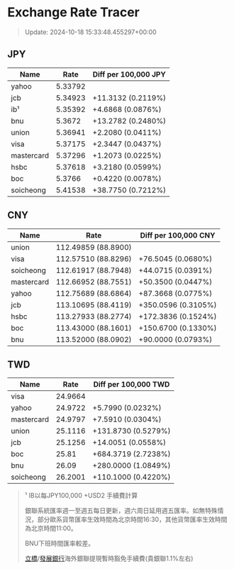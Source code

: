 # Exchange Rate Tracer

> Update: 2024-10-18 15:33:48.455297+00:00

## JPY

| Name       |    Rate | Diff per 100,000 JPY   |
|------------|---------|------------------------|
| yahoo      | 5.33792 |                        |
| jcb        | 5.34923 | +11.3132 (0.2119%)     |
| ib¹        | 5.35392 | +4.6868 (0.0876%)      |
| bnu        | 5.3672  | +13.2782 (0.2480%)     |
| union      | 5.36941 | +2.2080 (0.0411%)      |
| visa       | 5.37175 | +2.3447 (0.0437%)      |
| mastercard | 5.37296 | +1.2073 (0.0225%)      |
| hsbc       | 5.37618 | +3.2180 (0.0599%)      |
| boc        | 5.3766  | +0.4220 (0.0078%)      |
| soicheong  | 5.41538 | +38.7750 (0.7212%)     |

## CNY

| Name       | Rate                | Diff per 100,000 CNY   |
|------------|---------------------|------------------------|
| union      | 112.49859	(88.8900) |                        |
| visa       | 112.57510	(88.8296) | +76.5045 (0.0680%)     |
| soicheong  | 112.61917	(88.7948) | +44.0715 (0.0391%)     |
| mastercard | 112.66952	(88.7551) | +50.3500 (0.0447%)     |
| yahoo      | 112.75689	(88.6864) | +87.3668 (0.0775%)     |
| jcb        | 113.10695	(88.4119) | +350.0596 (0.3105%)    |
| hsbc       | 113.27933	(88.2774) | +172.3836 (0.1524%)    |
| boc        | 113.43000	(88.1601) | +150.6700 (0.1330%)    |
| bnu        | 113.52000	(88.0902) | +90.0000 (0.0793%)     |

## TWD

| Name       |    Rate | Diff per 100,000 TWD   |
|------------|---------|------------------------|
| visa       | 24.9664 |                        |
| yahoo      | 24.9722 | +5.7990 (0.0232%)      |
| mastercard | 24.9797 | +7.5910 (0.0304%)      |
| union      | 25.1116 | +131.8730 (0.5279%)    |
| jcb        | 25.1256 | +14.0051 (0.0558%)     |
| boc        | 25.81   | +684.3719 (2.7238%)    |
| bnu        | 26.09   | +280.0000 (1.0849%)    |
| soicheong  | 26.2001 | +110.1000 (0.4220%)    |


> ¹ IB以每JPY100,000 +USD2 手續費計算
>
> 銀聯系統匯率週一至週五每日更新，週六周日延用週五匯率。如無特殊情況，部分歐系貨幣匯率生效時間為北京時間16:30，其他貨幣匯率生效時間為北京時間11:00。
>
> BNU下班時間匯率較差。
>
> [立橋](https://www.wlbank.com.mo/uploads/ueditor/file/20181211/1544536513900230.pdf)/[發展銀行](https://www.mdb.com.mo/Service_Charges_20230728.pdf)海外銀聯提現暫時豁免手續費(貴銀聯1.1%左右)

